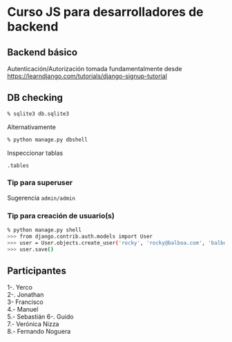 # Curso JS para desarrolladores de backend

## Backend básico

Autenticación/Autorización tomada fundamentalmente 
desde https://learndjango.com/tutorials/django-signup-tutorial

## DB checking
```bash
% sqlite3 db.sqlite3
```
Alternativamente
```bash
% python manage.py dbshell 
```

Inspeccionar tablas
```
.tables
```

### Tip para superuser

Sugerencia `admin/admin`

### Tip para creación de usuario(s)
```bash
% python manage.py shell
>>> from django.contrib.auth.models import User
>>> user = User.objects.create_user('rocky', 'rocky@balboa.com', 'balboa')
>>> user.save()
```

## Participantes

1-. Yerco  
2-. Jonathan  
3- Francisco  
4.- Manuel  
5.- Sebastián
6-. Guido  
7.- Verónica Nizza  
8.- Fernando Noguera    

